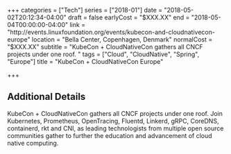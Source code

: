 +++
categories = ["Tech"]
series = ["2018-01"]
date = "2018-05-02T20:12:34-04:00"
draft = false
earlyCost = "$XXX.XX"
end = "2018-05-04T00:00:00-04:00"
link = "http://events.linuxfoundation.org/events/kubecon-and-cloudnativecon-europe"
location = "Bella Center, Copenhagen, Denmark"
normalCost = "$XXX.XX"
subtitle = "KubeCon + CloudNativeCon gathers all CNCF projects under one roof. "
tags = ["Cloud", "CloudNative", "Spring", "Europe"]
title = "KubeCon + CloudNativeCon Europe"

+++
<!--more-->

## Additional Details

KubeCon + CloudNativeCon gathers all CNCF projects under one roof. Join Kubernetes, Prometheus, OpenTracing, Fluentd, Linkerd, gRPC, CoreDNS, containerd, rkt and CNI, as leading technologists from multiple open source communities gather to further the education and advancement of cloud native computing.
